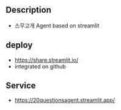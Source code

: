 ## Description
- 스무고개 Agent based on streamlit

## deploy
- https://share.streamlit.io/
- integrated on github

## Service
- https://20questionsagent.streamlit.app/
  
